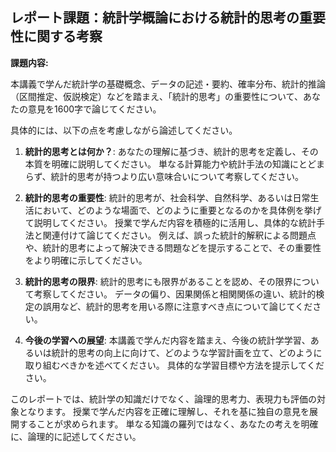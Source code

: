 ## レポート課題：統計学概論における統計的思考の重要性に関する考察

**課題内容:**

本講義で学んだ統計学の基礎概念、データの記述・要約、確率分布、統計的推論（区間推定、仮説検定）などを踏まえ、「統計的思考」の重要性について、あなたの意見を1600字で論じてください。

具体的には、以下の点を考慮しながら論述してください。

1. **統計的思考とは何か？**:  あなたの理解に基づき、統計的思考を定義し、その本質を明確に説明してください。  単なる計算能力や統計手法の知識にとどまらず、統計的思考が持つより広い意味合いについて考察してください。

2. **統計的思考の重要性**:  統計的思考が、社会科学、自然科学、あるいは日常生活において、どのような場面で、どのように重要となるのかを具体例を挙げて説明してください。  授業で学んだ内容を積極的に活用し、具体的な統計手法と関連付けて論じてください。  例えば、誤った統計的解釈による問題点や、統計的思考によって解決できる問題などを提示することで、その重要性をより明確に示してください。

3. **統計的思考の限界**:  統計的思考にも限界があることを認め、その限界について考察してください。  データの偏り、因果関係と相関関係の違い、統計的検定の誤用など、統計的思考を用いる際に注意すべき点について論じてください。

4. **今後の学習への展望**:  本講義で学んだ内容を踏まえ、今後の統計学学習、あるいは統計的思考の向上に向けて、どのような学習計画を立て、どのように取り組むべきかを述べてください。  具体的な学習目標や方法を提示してください。


このレポートでは、統計学の知識だけでなく、論理的思考力、表現力も評価の対象となります。  授業で学んだ内容を正確に理解し、それを基に独自の意見を展開することが求められます。  単なる知識の羅列ではなく、あなたの考えを明確に、論理的に記述してください。
